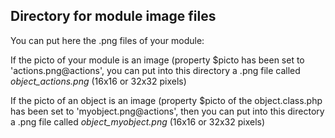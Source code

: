 
Directory for module image files
--------------------------------

You can put here the .png files of your module:


If the picto of your module is an image (property $picto has been set to 'actions.png@actions', you can put into this
directory a .png file called *object_actions.png* (16x16 or 32x32 pixels)


If the picto of an object is an image (property $picto of the object.class.php has been set to 'myobject.png@actions', then you can put into this
directory a .png file called *object_myobject.png* (16x16 or 32x32 pixels)

